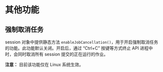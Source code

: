 # 其他功能

## 强制取消任务

session 对象中提供静态方法 `enableJobCancellation()`，用于开启强制取消任务的功能。此功能默认关闭。开启后，通过 “Ctrl+C” 按键等方式终止 API 进程中时，会同时取消所有 session 提交的正在运行的作业。

**注意：** 目前该功能仅在 Linux 系统生效。
